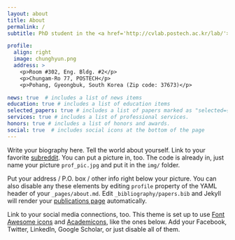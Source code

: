 ```yaml
---
layout: about
title: About
permalink: /
subtitle: PhD student in the <a href='http://cvlab.postech.ac.kr/lab/'>Computer Vision Lab</a> at <a href='https://postech.ac.kr/eng/'>POSTECH</a>.

profile:
  align: right
  image: chunghyun.png
  address: >
    <p>Room #302, Eng. Bldg. #2</p>
    <p>Chungam-Ro 77, POSTECH</p>
    <p>Pohang, Gyeongbuk, South Korea (Zip code: 37673)</p>

news: true  # includes a list of news items
education: true # includes a list of education items
selected_papers: true # includes a list of papers marked as "selected={true}"
services: true # includes a list of professional services.
honors: true # includes a list of honors and awards.
social: true  # includes social icons at the bottom of the page
---
```


Write your biography here. Tell the world about yourself. Link to your favorite [subreddit](http://reddit.com). You can put a picture in, too. The code is already in, just name your picture `prof_pic.jpg` and put it in the `img/` folder.

Put your address / P.O. box / other info right below your picture. You can also disable any these elements by editing `profile` property of the YAML header of your `_pages/about.md`. Edit `_bibliography/papers.bib` and Jekyll will render your [publications page](/al-folio/publications/) automatically.

Link to your social media connections, too. This theme is set up to use [Font Awesome icons](http://fortawesome.github.io/Font-Awesome/) and [Academicons](https://jpswalsh.github.io/academicons/), like the ones below. Add your Facebook, Twitter, LinkedIn, Google Scholar, or just disable all of them.
